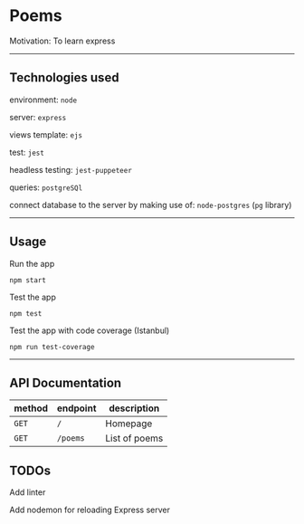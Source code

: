 # Poems

Motivation: To learn express

---

## Technologies used

environment: `node`

server: `express`

views template: `ejs`

test: `jest`

headless testing: `jest-puppeteer`

queries: `postgreSQl`

connect database to the server by making use of: `node-postgres` (`pg` library)

---

## Usage

Run the app

`npm start`

Test the app

`npm test`

Test the app with code coverage (Istanbul)

`npm run test-coverage`

---

## API Documentation

|method| endpoint| description  |
|------|---------|--------------|
|`GET` | `/`     | Homepage     |
|`GET` | `/poems`| List of poems|

## TODOs

Add linter

Add nodemon for reloading Express server
